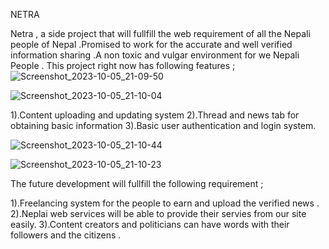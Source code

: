 NETRA



  Netra , a side project that will fullfill the web requirement of all the Nepali people of Nepal .Promised to work for the accurate and well verified information sharing .A non toxic and vulgar environment for we Nepali People .
This project right now has following features ;
![Screenshot_2023-10-05_21-09-50](https://github.com/rupeshram013/netra/assets/94728392/467226b9-0bf2-4f3b-b192-57e5a797d8bf)


![Screenshot_2023-10-05_21-10-04](https://github.com/rupeshram013/netra/assets/94728392/6381ebd6-3d5c-45b5-bda4-dc7ed395075d)

1).Content uploading and updating system
2).Thread and news tab for obtaining basic information
3).Basic user authentication and login system.

![Screenshot_2023-10-05_21-10-44](https://github.com/rupeshram013/netra/assets/94728392/581fa05c-df12-452e-851f-cc2233508ede)

![Screenshot_2023-10-05_21-10-23](https://github.com/rupeshram013/netra/assets/94728392/b7bc63b5-0e46-42cb-ac5d-957c5b929148)



  The future development will fullfill the following requirement ;

1).Freelancing system for the people to earn and upload the verified news .
2).Neplai web services will be able to provide their servies from our site easily.
3).Content creators and politicians can have words with their followers and the citizens .
